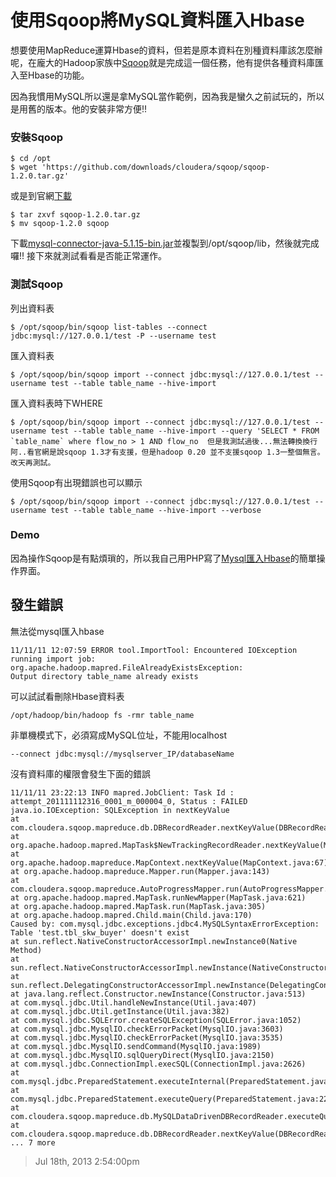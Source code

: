 # 使用Sqoop將MySQL資料匯入Hbase

想要使用MapReduce運算Hbase的資料，但若是原本資料在別種資料庫該怎麼辦呢，在龐大的Hadoop家族中[Sqoop](http://sqoop.apache.org/)就是完成這一個任務，他有提供各種資料庫匯入至Hbase的功能。

因為我慣用MySQL所以還是拿MySQL當作範例，因為我是蠻久之前試玩的，所以是用舊的版本。他的安裝非常方便!!

### 安裝Sqoop

```
$ cd /opt
$ wget 'https://github.com/downloads/cloudera/sqoop/sqoop-1.2.0.tar.gz'
```

或是到官網[下載](http://www.apache.org/dyn/closer.cgi/sqoop/)

```
$ tar zxvf sqoop-1.2.0.tar.gz
$ mv sqoop-1.2.0 sqoop
```

下載[mysql-connector-java-5.1.15-bin.jar](http://www.java2s.com/Code/Jar/m/Downloadmysqlconnectorjava5115binjar.htm)並複製到/opt/sqoop/lib，然後就完成囉!! 接下來就測試看看是否能正常運作。

### 測試Sqoop

列出資料表

```
$ /opt/sqoop/bin/sqoop list-tables --connect jdbc:mysql://127.0.0.1/test -P --username test
```

匯入資料表

```
$ /opt/sqoop/bin/sqoop import --connect jdbc:mysql://127.0.0.1/test --username test --table table_name --hive-import
```

匯入資料表時下WHERE

```
$ /opt/sqoop/bin/sqoop import --connect jdbc:mysql://127.0.0.1/test --username test --table table_name --hive-import --query 'SELECT * FROM `table_name` where flow_no > 1 AND flow_no  但是我測試過後...無法轉換換行阿..看官網是說sqoop 1.3才有支援，但是hadoop 0.20 並不支援sqoop 1.3一整個無言。改天再測試。
```

使用Sqoop有出現錯誤也可以顯示

```
$ /opt/sqoop/bin/sqoop import --connect jdbc:mysql://127.0.0.1/test --username test --table table_name --hive-import --verbose
```

### Demo

因為操作Sqoop是有點煩瑣的，所以我自己用PHP寫了[Mysql匯入Hbase](http://demo.ocomm.com.tw/hadoop)的簡單操作界面。

## 發生錯誤

無法從mysql匯入hbase

```
11/11/11 12:07:59 ERROR tool.ImportTool: Encountered IOException running import job: org.apache.hadoop.mapred.FileAlreadyExistsException:
Output directory table_name already exists
```

可以試試看刪除Hbase資料表

```
/opt/hadoop/bin/hadoop fs -rmr table_name
```

非單機模式下，必須寫成MySQL位址，不能用localhost

```
--connect jdbc:mysql://mysqlserver_IP/databaseName
```

沒有資料庫的權限會發生下面的錯誤

```
11/11/11 23:22:13 INFO mapred.JobClient: Task Id : attempt_201111112316_0001_m_000004_0, Status : FAILED
java.io.IOException: SQLException in nextKeyValue
at com.cloudera.sqoop.mapreduce.db.DBRecordReader.nextKeyValue(DBRecordReader.java:238)
at org.apache.hadoop.mapred.MapTask$NewTrackingRecordReader.nextKeyValue(MapTask.java:423)
at org.apache.hadoop.mapreduce.MapContext.nextKeyValue(MapContext.java:67)
at org.apache.hadoop.mapreduce.Mapper.run(Mapper.java:143)
at com.cloudera.sqoop.mapreduce.AutoProgressMapper.run(AutoProgressMapper.java:187)
at org.apache.hadoop.mapred.MapTask.runNewMapper(MapTask.java:621)
at org.apache.hadoop.mapred.MapTask.run(MapTask.java:305)
at org.apache.hadoop.mapred.Child.main(Child.java:170)
Caused by: com.mysql.jdbc.exceptions.jdbc4.MySQLSyntaxErrorException: Table 'test.tbl_skw_buyer' doesn't exist
at sun.reflect.NativeConstructorAccessorImpl.newInstance0(Native Method)
at sun.reflect.NativeConstructorAccessorImpl.newInstance(NativeConstructorAccessorImpl.java:39)
at sun.reflect.DelegatingConstructorAccessorImpl.newInstance(DelegatingConstructorAccessorImpl.java:27)
at java.lang.reflect.Constructor.newInstance(Constructor.java:513)
at com.mysql.jdbc.Util.handleNewInstance(Util.java:407)
at com.mysql.jdbc.Util.getInstance(Util.java:382)
at com.mysql.jdbc.SQLError.createSQLException(SQLError.java:1052)
at com.mysql.jdbc.MysqlIO.checkErrorPacket(MysqlIO.java:3603)
at com.mysql.jdbc.MysqlIO.checkErrorPacket(MysqlIO.java:3535)
at com.mysql.jdbc.MysqlIO.sendCommand(MysqlIO.java:1989)
at com.mysql.jdbc.MysqlIO.sqlQueryDirect(MysqlIO.java:2150)
at com.mysql.jdbc.ConnectionImpl.execSQL(ConnectionImpl.java:2626)
at com.mysql.jdbc.PreparedStatement.executeInternal(PreparedStatement.java:2119)
at com.mysql.jdbc.PreparedStatement.executeQuery(PreparedStatement.java:2281)
at com.cloudera.sqoop.mapreduce.db.MySQLDataDrivenDBRecordReader.executeQuery(MySQLDataDrivenDBRecordReader.java:50)
at com.cloudera.sqoop.mapreduce.db.DBRecordReader.nextKeyValue(DBRecordReader.java:225)
... 7 more
```

> Jul 18th, 2013 2:54:00pm